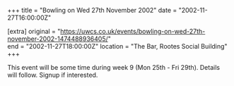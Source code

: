 +++
title = "Bowling on Wed 27th November 2002"
date = "2002-11-27T16:00:00Z"

[extra]
original = "https://uwcs.co.uk/events/bowling-on-wed-27th-november-2002-1474488936405/"    
end = "2002-11-27T18:00:00Z"
location = "The Bar, Rootes Social Building"
+++

This event will be some time during week 9 (Mon 25th - Fri 29th). Details will follow. Signup if interested.

